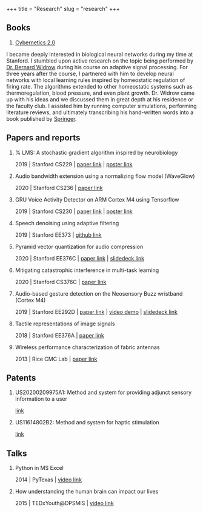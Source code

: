 +++
title = "Research"
slug = "research"
+++

## Books

1. [Cybernetics 2.0](https://link.springer.com/book/10.1007/978-3-030-98140-2)

I became deeply interested in biological neural networks during my time at Stanford. I stumbled upon active research on the topic being performed by [Dr. Bernard Widrow](https://profiles.stanford.edu/bernard-widrow) during his course on adaptive signal processing. For three years after the course, I partnered with him to develop neural networks with local learning rules inspired by homeostatic regulation of firing rate. The algorithms extended to other homeostatic systems such as thermoregulation, blood pressure, and even plant growth. Dr. Widrow came up with his ideas and we discussed them in great depth at his residence or the faculty club. I assisted him by running computer simulations, performing literature reviews, and ultimately transcribing his hand-written words into a book published by [Springer](https://link.springer.com/book/10.1007/978-3-030-98140-2).

## Papers and reports

1. % LMS: A stochastic gradient algorithm inspired by neurobiology

    2019 | Stanford CS229 | [paper link](/posts/ee_masters/__LMS_CS229_paper.pdf) | [poster link](/posts/ee_masters/CS229_Poster.pdf)

1. Audio bandwidth extension using a normalizing flow model (WaveGlow)

    2020 | Stanford CS236 | [paper link](/posts/ee_masters/CS236_AudioSuperResolution_2019_Nov.pdf)

1. GRU Voice Activity Detector on ARM Cortex M4 using Tensorflow

    2019 | Stanford CS230 | [paper link](/posts/ee_masters/CS230_Project_Report.pdf) | [poster link](/posts/ee_masters/CS230_Poster.pdf)

1. Speech denoising using adaptive filtering

    2019 | Stanford EE373 | [github link](https://github.com/Abhipray/speech_denoising)

1. Pyramid vector quantization for audio compression

    2020 | Stanford EE376C | [paper link](/posts/ee_masters/Music_422_Project_Report.pdf) | [slidedeck link](/posts/ee_masters/Music_422_Project.pdf)

1. Mitigating catastrophic interference in multi-task learning

    2020 | Stanford CS376C | [paper link](/posts/ee_masters/CS376C_Hebbian_report.pdf)

1. Audio-based gesture detection on the Neosensory Buzz wristband (Cortex M4)

    2019 | Stanford EE292D | [paper link](/papers/EE292D_Final_Paper.pdf) | [video demo](https://www.youtube.com/watch?v=eto0syTwN0U) | [slidedeck link](/papers/EE292D_Slides.pptx)

1. Tactile representations of image signals

    2018 | Stanford EE376A | [paper link](/papers/tactile_images.pdf) 

1. Wireless performance characterization of fabric antennas

    2013 | Rice CMC Lab | [paper link](/papers/fabric_antennas.pdf)

## Patents

1. US20200209975A1: Method and system for providing adjunct sensory information to a user

    [link](https://patents.google.com/patent/US20200209975A1)

1. US11614802B2: Method and system for haptic stimulation

    [link](https://patents.google.com/patent/US11614802B2)

## Talks

1. Python in MS Excel 

    2014 | PyTexas | [video link](https://www.youtube.com/watch?v=X3ImPHjAmUQ&t)

2. How understanding the human brain can impact our lives

    2015 | TEDxYouth@DPSMIS | [video link](https://www.youtube.com/watch?v=wcqtJwvMAXM&t=696s&pp=ygUNdGVkeCBhYmhpcHJheQ%3D%3D)

